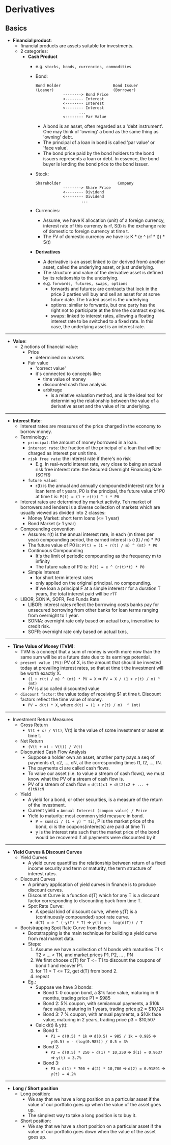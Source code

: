 # Derivatives

## Basics
* **Financial product**: 
  * financial products are assets suitable for investments.
  * 2 categories:
    * **Cash Product**
      * e.g. `stocks, bonds, currencies, commodities`
      
      * Bond:
        ~~~text
        Bond Holder                       Bond Issuer
        (Loaner)                          (Borrower)
                    --------> Bond Price
                    <-------- Interest
                    <-------- Interest
                    <-------- Interest
                           ...
                    <-------- Par Value
        ~~~
        * A bond is an asset, often regarded as a 'debt instrument'. One may think of 'owning' a bond as the same thing as 'owning' debt.
        * The principal of a loan in bond is called 'par value' or 'face value'.
        * The bond price paid by the bond holders to the bond issuers represents a loan or debt. In essence, the bond buyer is lending the bond price to the bond issuer.

      * Stock:
        ~~~text
        Shareholder                         Company
                    --------> Share Price
                    <-------- Dividend
                    <-------- Dividend
                            ...
        ~~~
        
      * Currencies:
        * Assume, we have K allocation (unit) of a foreign currency, interest rate of this currency is rf, S(t) is the exchange rate of domestic to foreign currency at time t.
        * The FV of domestic currency we have is: K * (e ^ (rf * t)) * S(t)

      * **Derivatives**
        * A derivative is an asset linked to (or derived from) another asset, called the underlying asset, or just underlying.
        * The structure and value of the derivative asset is defined by its relationship to the underlying.
        * e.g. `forwards, futures, swaps, options`
          * forwards and futures: are contracts that lock in the price 2 parties will buy and sell an asset for at some future date. The traded asset is the underlying.
          * options: similar to forwards, but one party has the right not to participate at the time the contract expires.
          * swaps: linked to interest rates, allowing a floating interest rate to be switched to a fixed rate. In this case, the underlying asset is an interest rate.


---


* **Value**:
  * 2 notions of financial value:
    * Price
      * determined on markets
    * Fair value
      * 'correct value'
      * it's connected to concepts like:
        * time value of money
        * discounted cash flow analysis
        * arbitrage
          * is a relative valuation method, and is the ideal tool for determining the relationship between the value of a derivative asset and the value of its underlying.

---


* **Interest Rate**:
  * Interest rates are measures of the price charged in the economy to borrow money.
  * Terminology:
    * `principal`: the amount of money borrowed in a loan.
    * `interest rate`: the fraction of the principal of a loan that will be charged as interest per unit time.
    * `risk free rate`: the interest rate if there's no risk
      * E.g. In real-world interest rate, very close to being an actual risk free interest rate: the Secured Overnight Financing Rate (SOFR)
    * `future value`:
      * r(t) is the annual and annually compounded interest rate for a loan term of t years, P0 is the principal, the future value of P0 at time t is: `P(t) = (1 + r(t)) ^ t * P0`
  * Interest rates are determined by market activity. Teh market of borrowers and lenders is a diverse collection of markets which are usually viewed as divided into 2 classes:
    * Money Market: short term loans (<= 1 year)
    * Bond Market (> 1 year)
  * Compounding convention
    * Assume: r(t) is the annual interest rate, in each (m times per year) compounding period, the earned interest is (r(t) / m) * P0
    * The future value of P0 is: `P(t) = (1 + r(t) / m) ^ (mt) * P0`
    * Continuous Compounding
      * It's the limit of periodic compounding as the frequency m to infinity
      * The future value of P0 is: `P(t) = e ^ (r(t)*t) * P0`
    * Simple Interest
      * for short term interest rates
      * only applied on the original principal. no compounding. 
      * If we loan a principal F at a simple interest r for a duration T years, the total interest paid will be `rTF`
  * LIBOR, SONIA, SOFR, Fed Funds Rate
    * LIBOR: interest rates reflect the borrowing costs banks pay for unsecured borrowing from other banks for loan terms ranging from overnight to 1 year.
    * SONIA: overnight rate only based on actual txns, insensitive to credit risk. 
    * SOFR: overnight rate only based on actual txns, 

---


* **Time Value of Money (TVM)**:
  * TVM is a concept that a sum of money is worth more now than the same sum will be at a future date due to its earnings potential.
  * `present value (PV)`: PV of X, is the amount that should be invested today at prevailing interest rates, so that at time t the investment will be worth exactly X.
    * `(1 + r(t) / m) ^ (mt) * PV = X` => `PV = X / (1 + r(t) / m) ^ (mt)`
    * PV is also called discounted value
  * `discount factor`: the value today of receiving $1 at time t. Discount factors reflect the time value of money.
    * `PV = d(t) * X`, where `d(t) = (1 + r(t) / m)  ^ (mt)`

---


* Investment Return Measures
  * Gross Return
    * `V(t + x) / V(t)`, V(t) is the value of some investment or asset at time t. 
  * Net Return
    * `(V(t + x) - V(t)) / V(t)`
  * Discounted Cash Flow Analysis
    * Suppose a holder own an asset, another party pays a seq of payments c1, c2, ..., cN, at the corresponding times t1, t2, ..., tN.
    * The payments ci are called cash flows. 
    * To value our asset (i.e. to value a stream of cash flows), we must know what the PV of a stream of cash flow is. 
    * PV of a stream of cash flow = `d(t1)c1 + d(t2)c2 + ... + d(tN)cN`
  * Yield
    * A yield for a bond, or other securities, is a measure of the return of the investment.
    * Current yield = `Annual Interest (coupon value) / Price`
    * Yield to maturity: most common yield measure in bond.
      * `P = sum(ci / (1 + y) ^ Ti)`, P is the market price of the bond, ci is the coupons(interests) are paid at time Ti
      * y is the interest rate such that the market price of the bond would be recovered if all payments were discounted by it

---


* **Yield Curves & Discount Curves**
  * Yield Curves
    * A yield curve quantifies the relationship between return of a fixed income security and term or maturity, the term structure of interest rates.
  * Discount Curves
    * A primary application of yield curves in finance is to produce discount curves.
    * Discount Curve is a function d(T) which for any T is a discount factor corresponding to discounting back from time T.
    * Spot Rate Curve:
      * A special kind of discount curve, where y(T) is a (continuously compounded) spot rate curve.
      * `d(T) = e ^ (-y(T) * T)` => `y(t) = - log(d(T)) / T`
  * Bootstrapping Spot Rate Curve from Bonds
    * Bootstrapping is the main technique for building a yield curve from real market data.
    * Steps:
      1. Assume we have a collection of N bonds with maturities T1 < T2 < ... < TN, and market prices P1, P2, ... , PN
      2. We first choose d(T) for T <= T1 to discount the coupons of bond 1 and recover P1.
      3. for T1 < T <= T2, get d(T) from bond 2.
      4. repeat
    * Eg.:
      * Suppose we have 3 bonds:
        * Bond 1: 0 coupon bond, a $1k face value, maturing in 6 months, trading price P1 = $985
        * Bond 2: 5% coupon, with semiannual payments, a $10k face value, maturing in 1 years, trading price p2 = $10,124
        * Bond 3: 7 % coupon, with annual payments, a $10k face value, maturing in 2 years, trading price p3 = $10,507
      * Calc d(t) & y(t):
        * Bond 1:
          * `P1 = d(0.5) * 1k` => `d(0.5) = 985 / 1k = 0.985` => `y(0.5) = - (log(0.985)) / 0.5 = 3%`
        * Bond 2:
          * `P2 = d(0.5) * 250 + d(1) * 10,250` => `d(1) = 0.9637` => `y(t) = 3.7%`
        * Bond 3:
          * `P3 = d(1) * 700 + d(2) * 10,700` => `d(2) = 0.91891` => `y(t) = 4.2%`

---

* **Long / Short position**
  * Long position:
    * We say that we have a long position on a particular asset if the value of our portfolio goes up when the value of the asset goes up.
    * The simplest way to take a long position is to buy it. 
  * Short position:
    * We say that we have a short position on a particular asset if the value of our portfolio goes down when the value of the asset goes up.


